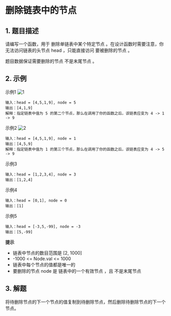 # 删除链表中的节点

## 1. 题目描述
请编写一个函数，用于 删除单链表中某个特定节点 。在设计函数时需要注意，你无法访问链表的头节点 head ，只能直接访问 要被删除的节点 。

题目数据保证需要删除的节点 不是末尾节点 。


## 2. 示例
示例1
![1](https://assets.leetcode.com/uploads/2020/09/01/node1.jpg)
```
输入：head = [4,5,1,9], node = 5
输出：[4,1,9]
解释：指定链表中值为 5 的第二个节点，那么在调用了你的函数之后，该链表应变为 4 -> 1 -> 9
```

示例2
![2](https://assets.leetcode.com/uploads/2020/09/01/node2.jpg)
```
输入：head = [4,5,1,9], node = 1
输出：[4,5,9]
解释：指定链表中值为 1 的第三个节点，那么在调用了你的函数之后，该链表应变为 4 -> 5 -> 9
```

示例3
```
输入：head = [1,2,3,4], node = 3
输出：[1,2,4]
```

示例4
```
输入：head = [0,1], node = 0
输出：[1]
```

示例5
```
输入：head = [-3,5,-99], node = -3
输出：[5,-99]
```

**提示**   
- 链表中节点的数目范围是 [2, 1000]
- -1000 <= Node.val <= 1000
- 链表中每个节点的值都是唯一的
- 要删除的节点 node 是 链表中的一个有效节点 ，且 不是末尾节点

## 3. 解题
将待删除节点的下一个节点的值复制到待删除节点，然后删除待删除节点的下一个节点。

